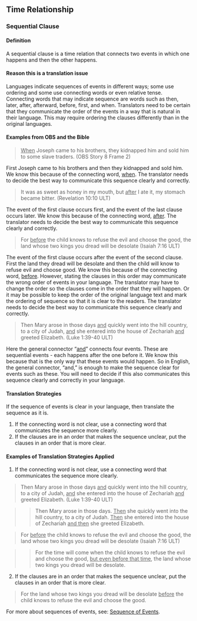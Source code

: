 ## Time Relationship

### Sequential Clause

#### Definition

A sequential clause is a time relation that connects two events in which one happens and then the other happens.

#### Reason this is a translation issue

Languages indicate sequences of events in different ways; some use ordering and some use connecting words or even relative tense. Connecting words that may indicate sequence are words such as then, later, after, afterward, before, first, and when. Translators need to be certain that they communicate the order of the events in a way that is natural in their language. This may require ordering the clauses differently than in the original languages.

#### Examples from OBS and the Bible

> <u>When</u> Joseph came to his brothers, they kidnapped him and sold him to some slave traders. (OBS Story 8 Frame 2)
 
First Joseph came to his brothers and then they kidnapped and sold him. We know this because of the connecting word, <u>when</u>. The translator needs to decide the best way to communicate this sequence clearly and correctly.

> It was as sweet as honey in my mouth, but <u>after</u> I ate it, my stomach became bitter. (Revelation 10:10 ULT)

The event of the first clause occurs first, and the event of the last clause occurs later. We know this because of the connecting word, <u>after</u>. The translator needs to decide the best way to communicate this sequence clearly and correctly.

> For <u>before</u> the child knows to refuse the evil and choose the good, the land whose two kings you dread will be desolate (Isaiah 7:16 ULT)  

The event of the first clause occurs after the event of the second clause. First the land they dread will be desolate and then the child will know to refuse evil and choose good. We know this because of the connecting word, <u>before</u>. However, stating the clauses in this order may communicate the wrong order of events in your language. The translator may have to change the order so the clauses come in the order that they will happen. Or it may be possible to keep the order of the original language text and mark the ordering of sequence so that it is clear to the readers. The translator needs to decide the best way to communicate this sequence clearly and correctly.

> Then Mary arose in those days <u>and</u> quickly went into the hill country, to a city of Judah, <u>and</u> she entered into the house of Zechariah <u>and</u> greeted Elizabeth. (Luke 1:39-40 ULT)

Here the general connector “<u>and</u>” connects four events. These are sequential events - each happens after the one before it. We know this because that is the only way that these events would happen. So in English, the general connector, “and,” is enough to make the sequence clear for events such as these. You will need to decide if this also communicates this sequence clearly and correctly in your language.

#### Translation Strategies

If the sequence of events is clear in your language, then translate the sequence as it is.

1. If the connecting word is not clear, use a connecting word that communicates the sequence more clearly.
2. If the clauses are in an order that makes the sequence unclear, put the clauses in an order that is more clear. 

#### Examples of Translation Strategies Applied

1. If the connecting word is not clear, use a connecting word that communicates the sequence more clearly.

> Then Mary arose in those days <u>and</u> quickly went into the hill country, to a city of Judah, <u>and</u> she entered into the house of Zechariah <u>and</u> greeted Elizabeth. (Luke 1:39-40 ULT)

>> Then Mary arose in those days. <u>Then</u> she quickly went into the hill country, to a city of Judah. <u>Then</u> she entered into the house of Zechariah <u>and then</u> she greeted Elizabeth. 

> For <u>before</u> the child knows to refuse the evil and choose the good, the land whose two kings you dread will be desolate (Isaiah 7:16 ULT)  

>> For the time will come when the child knows to refuse the evil and choose the good, <u>but even before that time</u>, the land whose two kings you dread will be desolate.

2. If the clauses are in an order that makes the sequence unclear, put the clauses in an order that is more clear.

> For the land whose two kings you dread will be desolate <u>before</u> the child knows to refuse the evil and choose the good.

For more about sequences of events, see: [Sequence of Events](../figs-events/01.md).
